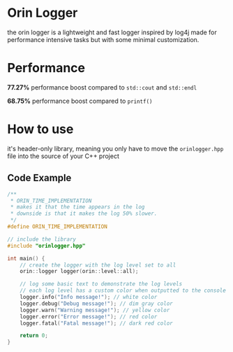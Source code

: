 # Orin Logger
the orin logger is a lightweight and fast logger inspired by log4j made for performance intensive tasks but with some minimal customization.

# Performance
**77.27%** performance boost compared to `std::cout` and `std::endl`

**68.75%** performance boost compared to `printf()`

# How to use
it's header-only library, meaning you only have to move the `orinlogger.hpp` file into the source of your C++ project

## Code Example
```c++
/**
 * ORIN_TIME_IMPLEMENTATION
 * makes it that the time appears in the log
 * downside is that it makes the log 50% slower.
 */
#define ORIN_TIME_IMPLEMENTATION

// include the library
#include "orinlogger.hpp"

int main() {
    // create the logger with the log level set to all
    orin::logger logger(orin::level::all);

    // log some basic text to demonstrate the log levels
    // each log level has a custom color when outputted to the console
    logger.info("Info message!"); // white color
    logger.debug("Debug message!"); // dim gray color
    logger.warn("Warning message!"); // yellow color
    logger.error("Error message!"); // red color
    logger.fatal("Fatal message!"); // dark red color

    return 0;
}
```
